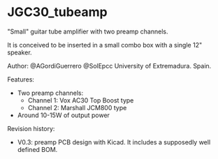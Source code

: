 # JGC30_tubeamp

"Small" guitar tube amplifier with two preamp channels.

It is conceived to be inserted in a small combo box with a single 12" speaker. 

Author: @AGordiGuerrero
        @SolEpcc
        University of Extremadura. Spain.
        
Features:
 - Two preamp channels:
      - Channel 1: Vox AC30 Top Boost type
      - Channel 2: Marshall JCM800 type
  - Around 10-15W of output power

Revision history:
  - V0.3: preamp PCB design with Kicad. It includes a supposedly well defined BOM.
